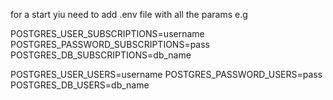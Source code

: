 for a start yiu need to add .env file with all the params e.g

POSTGRES_USER_SUBSCRIPTIONS=username
POSTGRES_PASSWORD_SUBSCRIPTIONS=pass
POSTGRES_DB_SUBSCRIPTIONS=db_name

POSTGRES_USER_USERS=username
POSTGRES_PASSWORD_USERS=pass
POSTGRES_DB_USERS=db_name
